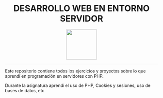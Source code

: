 <div align="center">
    <h1>DESARROLLO WEB EN ENTORNO SERVIDOR</h1>
</div>

<div align="center">
    <img  width="100" height="100" src="https://upload.wikimedia.org/wikipedia/commons/thumb/2/27/PHP-logo.svg/1280px-PHP-logo.svg.png">
</div>

---

Este repositorio contiene todos los ejercicios y proyectos sobre lo que aprendí en programación en servidores con PHP.

Durante la asignatura aprendí el uso de PHP, Cookies y sesiones, uso de bases de datos, etc.
